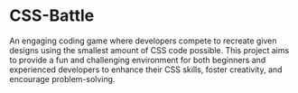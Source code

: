 # CSS-Battle
 An engaging coding game where developers compete to recreate given designs using the smallest amount of CSS code possible. This project aims to provide a fun and challenging environment for both beginners and experienced developers to enhance their CSS skills, foster creativity, and encourage problem-solving.
